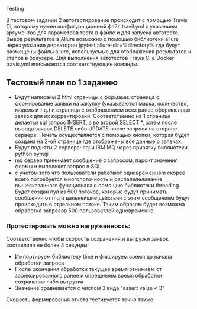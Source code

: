 Testing

В тестовом задании 2 автотестирование происходит с помощью Travis Ci, которому нужен конфигурационный файл travil.yml c указанием аргументов для параметров теста в файле и для запуска автотеста. Вывод результатов в Allure возможно с помощью библиотеки allure через указание директории (pytest allure-dir=%directory% где будут размещены файлы allure, используемые для отображения результатов и степов в браузере. Для выполнения автотестов Travis Ci в Docker travis.yml вписываются соответствующие команды.

## Тестовый план по 1 заданию

- Будут написаны 2 html страницы с формами: страница с формирование заявки на закупку (указываются марка, количество, модель и т.д.) и страница с отображением всех ранее оформленных заявок для их корректировки. Соответственно на 1 странице делается sql запрос INSERT, а во второй SELECT *, затем после вывода заявок DELETE либо UPDATE после запроса на стороне сервера. Печать осуществляется с помощью кнопки, которая будет создана на 2-ой странице где отображены все данные о заявках.
- Будут подняты 2 сервера: sql и IBM MQ через привязку библиотеки python pymqi 
- mq сервер принимает сообщение с запросом, парсит значения формы и выполняет запрос в SQL
- с учетом того что пользователи работают одновременноm скорее всего потребуется многопоточность и распалалеливание вышесказанного функционала c помощью библиотеки threading. Будет создан пул из 500 потоков, которые будут принимать сообщения от mq и дальнейшие действия с этим сообщениям будут происходить в отдельном потоке. Таким образом будет возможна обработка запросов 500 пользоватлей одновременно.

### Протестировать можно нагруженность: 
Соответственно чтобы cкорость сохранения и выгрузки заявок составляла не более 3 секунды:
- Импортируем библиотеку time и фиксируем время до начала обработки запроса
- После окончания обработки текущее время отнимаем от зафиксированного ранее и определяем время обработки сохранения либо выгрузки
- Значение сравнивается с числом 3 вида "assert value < 3"

Cкорость формирования отчета тестируется точно также.
